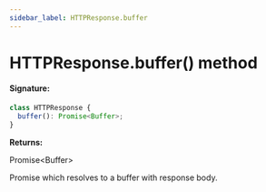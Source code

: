 ```yaml
---
sidebar_label: HTTPResponse.buffer
---
```


# HTTPResponse.buffer() method

#### Signature:

```typescript
class HTTPResponse {
  buffer(): Promise<Buffer>;
}
```

**Returns:**

Promise&lt;Buffer&gt;

Promise which resolves to a buffer with response body.

